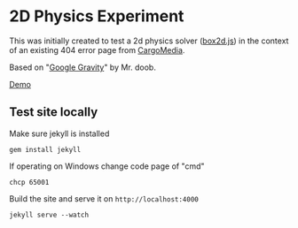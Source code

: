 2D Physics Experiment
====================

This was initially created to test a 2d physics solver ([box2d.js](http://sourceforge.net/projects/box2d-js/files/)) in the context of an existing 404 error page 
from [CargoMedia](https://github.com/cargomedia/cargomedia.github.io).

Based on "[Google Gravity](http://www.mrdoob.com/projects/chromeexperiments/google-gravity/)" by Mr. doob.

[Demo](http://data.martinpetrasch.com/cargo/404.html)


## Test site locally

Make sure jekyll is installed
```
gem install jekyll
```
If operating on Windows change code page of "cmd"
```
chcp 65001
```
Build the site and serve it on `http://localhost:4000`
```
jekyll serve --watch
```
